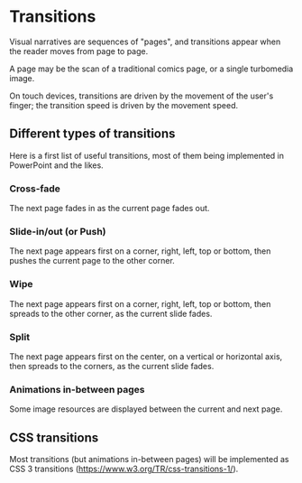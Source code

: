 # Transitions

Visual narratives are sequences of "pages",
and transitions appear when the reader moves from page to page.

A page may be the scan of a traditional comics page, or a single turbomedia image. 

On touch devices, transitions are driven by the movement of the user's finger; the transition speed is driven by the movement speed.  

## Different types of transitions
Here is a first list of useful transitions, most of them being implemented in PowerPoint and the likes. 

### Cross-fade 
The next page fades in as the current page fades out.

### Slide-in/out (or Push)
The next page appears first on a corner, right, left, top or bottom, then pushes the current page to the other corner. 

### Wipe
The next page appears first on a corner, right, left, top or bottom, then spreads to the other corner, as the current slide fades. 

### Split
The next page appears first on the center, on a vertical or horizontal axis, then spreads to the corners, as the current slide fades.

### Animations in-between pages
Some image resources are displayed between the current and next page. 

##  CSS transitions
Most transitions (but animations in-between pages) will be implemented as CSS 3 transitions (https://www.w3.org/TR/css-transitions-1/).

